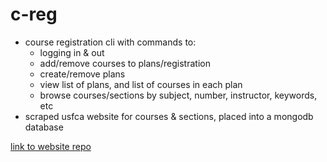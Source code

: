 # c-reg

<!-- New Student Registration Assistance
- Guide for high school students transitioning to USF
- Chatbot for common registration questions
- Troubleshooting help for registration issues -->

<!-- website only
- Guide for high school students transitioning to USF
	- Use major flow chart
- Chatbot for common registration questions
- Troubleshooting help for registration issues -->

- course registration cli with commands to:
  - logging in & out
  - add/remove courses to plans/registration
  - create/remove plans
  - view list of plans, and list of courses in each plan
  - browse courses/sections by subject, number, instructor, keywords, etc
- scraped usfca website for courses & sections, placed into a mongodb database

[link to website repo](https://github.com/nishoof/creg-web)